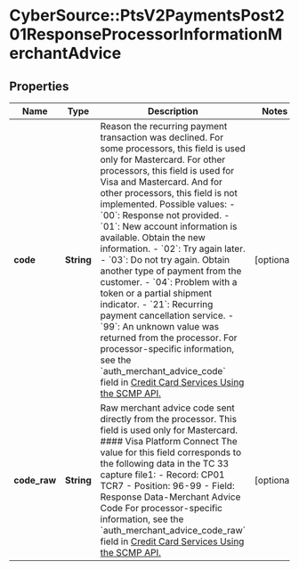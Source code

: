# CyberSource::PtsV2PaymentsPost201ResponseProcessorInformationMerchantAdvice

## Properties
Name | Type | Description | Notes
------------ | ------------- | ------------- | -------------
**code** | **String** | Reason the recurring payment transaction was declined. For some processors, this field is used only for Mastercard. For other processors, this field is used for Visa and Mastercard. And for other processors, this field is not implemented.  Possible values:   - &#x60;00&#x60;: Response not provided.  - &#x60;01&#x60;: New account information is available. Obtain the new information.  - &#x60;02&#x60;: Try again later.  - &#x60;03&#x60;: Do not try again. Obtain another type of payment from the customer.  - &#x60;04&#x60;: Problem with a token or a partial shipment indicator.  - &#x60;21&#x60;: Recurring payment cancellation service.  - &#x60;99&#x60;: An unknown value was returned from the processor.  For processor-specific information, see the &#x60;auth_merchant_advice_code&#x60; field in [Credit Card Services Using the SCMP API.](http://apps.cybersource.com/library/documentation/dev_guides/CC_Svcs_SCMP_API/html)  | [optional] 
**code_raw** | **String** | Raw merchant advice code sent directly from the processor. This field is used only for Mastercard.  #### Visa Platform Connect The value for this field corresponds to the following data in the TC 33 capture file1: - Record: CP01 TCR7 - Position: 96-99 - Field: Response Data-Merchant Advice Code   For processor-specific information, see the &#x60;auth_merchant_advice_code_raw&#x60; field in [Credit Card Services Using the SCMP API.](http://apps.cybersource.com/library/documentation/dev_guides/CC_Svcs_SCMP_API/html)  | [optional] 


